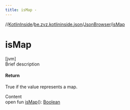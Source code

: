 ```yaml
---
title: isMap -
---
```

//[KotlinInside](../../index.md)/[be.zvz.kotlininside.json](../index.md)/[JsonBrowser](index.md)/[isMap](is-map.md)



# isMap  
[jvm]  
Brief description  


#### Return  


True if the value represents a map.

  
Content  
open fun [isMap](is-map.md)(): [Boolean](https://kotlinlang.org/api/latest/jvm/stdlib/kotlin/-boolean/index.html)  



